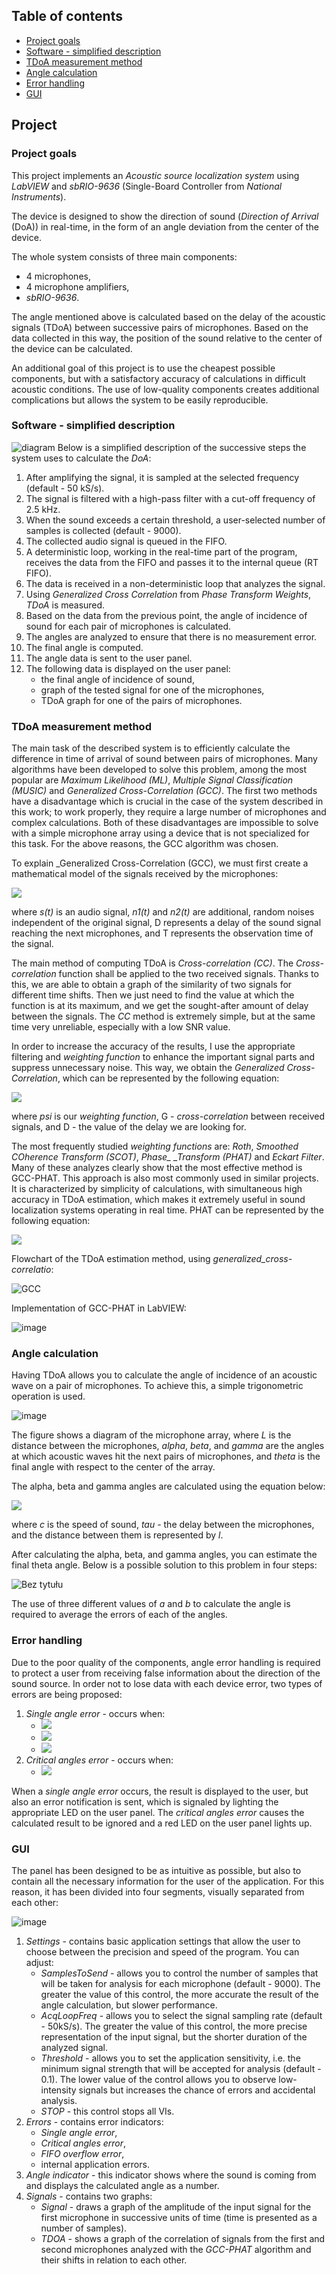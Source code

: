 ## Table of contents
- [Project goals](#Project-goals)
- [Software - simplified description](#Software---simplified-description)
- [TDoA measurement method](#TDoA-measurement-method)
- [Angle calculation](#Angle-calculation)
- [Error handling](#Error-handling)
- [GUI](#GUI)

## Project
### Project goals
This project implements an _Acoustic source localization system_ using _LabVIEW_ and _sbRIO-9636_ (Single-Board Controller from _National Instruments_). 

The device is designed to show the direction of sound (_Direction of Arrival_ (DoA)) in  real-time, in the form of an angle deviation from the center of the device.

The whole system consists of three main components: 
- 4 microphones, 
- 4 microphone amplifiers,
- _sbRIO-9636_. 

The angle mentioned above is calculated based on the delay of the acoustic signals (TDoA) between successive pairs of microphones. Based on the data collected in this way, the position of the sound relative to the center of the device can be calculated.

An additional goal of this project is to use the cheapest possible components, but with a satisfactory accuracy of calculations in difficult acoustic conditions. The use of low-quality components creates additional complications but allows the system to be easily reproducible.

### Software - simplified description
![diagram](https://user-images.githubusercontent.com/33938646/71518613-0a48f800-28b4-11ea-8894-7f0e0f73baa9.png)
Below is a simplified description of the successive steps the system uses to calculate the _DoA_:
1. After amplifying the signal, it is sampled at the selected frequency (default - 50 kS/s).
2. The signal is filtered with a high-pass filter with a cut-off frequency of 2.5 kHz.
3. When the sound exceeds a certain threshold, a user-selected number of samples is collected
(default - 9000).
4. The collected audio signal is queued in the FIFO.
5. A deterministic loop, working in the real-time part of the program, receives the data from the FIFO and passes it to the internal queue (RT FIFO).
6. The data is received in a non-deterministic loop that analyzes the signal.
7. Using _Generalized Cross Correlation_ from _Phase Transform Weights_, _TDoA_ is measured.
8. Based on the data from the previous point, the angle of incidence of sound for each pair of microphones is calculated. 
9. The angles are analyzed to ensure that there is no measurement error.
10. The final angle is computed.
11. The angle data is sent to the user panel.
12. The following data is displayed on the user panel:
    * the final angle of incidence of sound,
    * graph of the tested signal for one of the microphones,
    * TDoA graph for one of the pairs of microphones.

### TDoA measurement method
The main task of the described system is to efficiently calculate the difference in time of arrival of sound between pairs of microphones. Many algorithms have been developed to solve this problem, among the most popular are _Maximum Likelihood (ML)_, _Multiple Signal Classification (MUSIC)_ and _Generalized
Cross-Correlation (GCC)_. The first two methods have a disadvantage which is crucial in the case of
the system described in this work; to work properly, they require a large number of microphones and complex calculations. Both of these disadvantages are impossible to solve with a simple
microphone array using a device that is not specialized for this task.
For the above reasons, the GCC algorithm was chosen.

To explain _Generalized Cross-Correlation (GCC), we must first create a mathematical model of the signals received by the microphones:

![](https://latex.codecogs.com/gif.latex?\dpi{120}&space;\bg_white&space;\begin{equation}&space;\color{black}&space;\begin{aligned}&space;&r_{1}(t)=s(t)&plus;n_{1}(t),&space;\\&space;&r_{2}(t)=s(t-D)&plus;n_{2}(t),&space;\end{aligned}&space;\qquad&space;0\leq&space;t\leq&space;T&space;\end{equation})

where _s(t)_ is an audio signal, _n1(t)_ and _n2(t)_ are additional, random noises independent of the original signal, D represents a delay of the sound signal reaching the next microphones, and T represents the observation time of the signal.

The main method of computing TDoA is _Cross-correlation (CC)_. The _Cross-correlation_ function shall be applied to the two received signals. Thanks to this, we are able to obtain a graph of the similarity of two signals for different time shifts. Then we just need to find the value at which the function is at its maximum, and we get the sought-after amount of delay between the signals. The _CC_ method is extremely simple, but at the same time very unreliable, especially with a low SNR value.

In order to increase the accuracy of the results, I use the appropriate filtering and _weighting function_ to enhance the important signal parts and suppress unnecessary noise. This way, we obtain the _Generalized Cross-Correlation_, which can be represented by the following equation:

![](https://latex.codecogs.com/gif.latex?\dpi{120}&space;\bg_white&space;\begin{equation}&space;\color{black}&space;R_{r_{1}r_{2}}(\tau)=\int_{-\infty}^{\infty}\psi_{p}(f)G_{r_{1}r_{2}}(f)e^{\frac{j2\pi}{\tau}}df,&space;\\&space;D_{p}=argmax[R_{r_{1}r_{2}}(\tau)]&space;\end{equation})

where _psi_ is our _weighting function_, G - _cross-correlation_ between received signals, and D - the value of the delay we are looking for.

The most frequently studied _weighting functions_ are: _Roth_, _Smoothed COherence Transform (SCOT)_, *Phase_
_Transform (PHAT)* and _Eckart Filter_. Many of these analyzes clearly show that the most effective method is GCC-PHAT. This approach is also most commonly used in similar projects. It is characterized by simplicity of calculations, with simultaneous high accuracy in TDoA estimation, which makes it extremely useful in sound localization systems operating in real time. PHAT can be represented by the following equation:

![](https://latex.codecogs.com/gif.latex?\dpi{120}&space;\bg_white&space;\psi_{p}(f)=\frac{1}{G_{r_{1}r_{2}}(f)})

Flowchart of the TDoA estimation method, using _generalized_cross-correlatio_:

![GCC](https://user-images.githubusercontent.com/33938646/71519207-d28f7f80-28b6-11ea-8b23-c52e10f75539.jpg)

Implementation of GCC-PHAT in LabVIEW:

![image](https://user-images.githubusercontent.com/33938646/116226830-c2f6a400-a753-11eb-84b6-1314100b52a0.png)

### Angle calculation
Having TDoA allows you to calculate the angle of incidence of an acoustic wave on a pair of microphones. To achieve this, a simple trigonometric operation is used.

![image](https://user-images.githubusercontent.com/33938646/116226921-d86bce00-a753-11eb-8656-58fa830cf6c0.png)

The figure shows a diagram of the microphone array, where _L_ is the distance between the microphones, _alpha_, _beta_, and _gamma_ are the angles at which acoustic waves hit the next pairs of microphones, and _theta_ is the final angle with respect to the center of the array.

The alpha, beta and gamma angles are calculated using the equation below:

![](https://latex.codecogs.com/gif.latex?\dpi{120}&space;\bg_white&space;\theta=\arccos(\frac{c\tau}{l}),)

where _c_ is the speed of sound, _tau_ - the delay between the microphones, and the distance between them is represented by _l_.

After calculating the alpha, beta, and gamma angles, you can estimate the final theta angle. Below is a possible solution to this problem in four steps:

![Bez tytułu](https://user-images.githubusercontent.com/33938646/116227784-c9d1e680-a754-11eb-8d47-13ad17652c5d.png)

The use of three different values of _a_ and _b_ to calculate the angle is required to average the errors of each of the angles.

### Error handling
Due to the poor quality of the components, angle error handling is required to protect a user from receiving false information about the direction of the sound source. In order not to lose data with each device error, two types of errors are being proposed:
1. _Single angle error_ - occurs when:
    - ![](https://latex.codecogs.com/gif.latex?\dpi{120}&space;\bg_white&space;\mid\alpha-\beta\mid>20\quad\&space;\land\quad&space;\mid\alpha-\gamma\mid>35&space;\&space;\longrightarrow\&space;\alpha&space;\text{&space;angle&space;error},)
    - ![](https://latex.codecogs.com/gif.latex?\dpi{120}&space;\bg_white&space;\mid\beta-\alpha\mid>20\quad\&space;\land\quad&space;\mid\beta-\gamma\mid>20&space;\&space;\longrightarrow\&space;\beta&space;\text{&space;angle&space;error},)
    - ![](https://latex.codecogs.com/gif.latex?\dpi{120}&space;\bg_white&space;\mid\gamma-\alpha\mid&space;>35\quad\&space;\land\quad&space;\mid\gamma-\alpha\mid>20&space;\&space;\longrightarrow\&space;\gamma\text{&space;angle&space;error},)
2. _Critical angles error_ - occurs when:
    - ![](https://latex.codecogs.com/gif.latex?\dpi{120}&space;\bg_white&space;\mid\alpha-\beta\mid>20\quad\&space;\land\quad&space;\mid\beta-\gamma\mid>20\quad\&space;\land\quad\mid\alpha-\gamma\mid>35)

When a _single angle error_ occurs, the result is displayed to the user, but also an error notification is sent, which is signaled by lighting the appropriate LED on the user panel. The _critical angles error_ causes the calculated result to be ignored and a red LED on the user panel lights up.

### GUI
The panel has been designed to be as intuitive as possible, but also to contain all the necessary information for the user of the application. For this reason, it has been divided into four segments, visually separated from each other:

![image](https://user-images.githubusercontent.com/33938646/116227061-005b3180-a754-11eb-90d2-161e5b335e8f.png)

1. _Settings_ - contains basic application settings that allow the user to choose between the precision and speed of the program. You can adjust:
    - _SamplesToSend_ - allows you to control the number of samples that will be taken for analysis for each microphone (default - 9000). The greater the value of this control, the more accurate the result of the angle calculation, but slower performance.
    - _AcqLoopFreq_ - allows you to select the signal sampling rate (default - 50kS/s). The greater the value of this control, the more precise representation of the input signal, but the shorter duration of the analyzed signal.
    - _Threshold_ - allows you to set the application sensitivity, i.e. the minimum signal strength that will be accepted for analysis (default - 0.1). The lower value of the control allows you to observe low-intensity signals but increases the chance of errors and accidental analysis.
    - _STOP_ - this control stops all VIs.
2. _Errors_ - contains error indicators:
    - _Single angle error_,
    - _Critical angles error_,
    - _FIFO overflow error_,
    - internal application errors.
3. _Angle indicator_ - this indicator shows where the sound is coming from and displays the calculated angle as a number.
4. _Signals_ - contains two graphs:
    - _Signal_ - draws a graph of the amplitude of the input signal for the first microphone in successive units of time (time is presented as a number of samples).
    - _TDOA_ - shows a graph of the correlation of signals from the first and second microphones analyzed with the _GCC-PHAT_ algorithm and their shifts in relation to each other.
